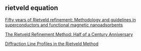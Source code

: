 ## rietveld equation
[Fifty years of Rietveld refinement: Methodology and guidelines in superconductors and functional magnetic nanoadsorbents](https://doi.org/10.15381/rif.v24i3.21028)

[The Rietveld Refinement Method: Half of a Century Anniversary](https://pubs.acs.org/doi/10.1021/acs.cgd.1c00854)

[Diffraction Line Profiles in the Rietveld Method](https://pubs.acs.org/doi/10.1021/acs.cgd.0c00956)

